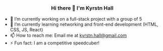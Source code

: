 <h3 align="center">
  Hi there 👋 I'm Kyrstn Hall
</h3>

- 🔭 I’m currently working on a full-stack project with a group of 5
- 🌱 I’m currently learning networking and front-end development (HTML, CSS, JS, React)
- 📫 How to reach me: Email me at kyrstn.hall@gmail.com
- ⚡ Fun fact: I am a competitive speedcuber! 

<!--
**asiandallas/asiandallas** is a ✨ _special_ ✨ repository because its `README.md` (this file) appears on your GitHub profile.

Here are some ideas to get you started:

- 🔭 I’m currently working on ...
- 🌱 I’m currently learning ...
- 👯 I’m looking to collaborate on ...
- 🤔 I’m looking for help with ...
- 💬 Ask me about ...
- 📫 How to reach me: ...
- 😄 Pronouns: ...
- ⚡ Fun fact: ...
-->
